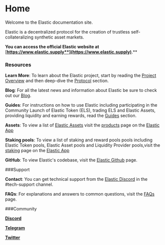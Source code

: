 # Home

Welcome to the Elastic documentation site.

Elastic is a decentralized protocol for the creation of trustless self-collateralizing synthetic asset markets.

**You can access the official Elastic website at** [**https://www.elastic.supply**](https://www.elastic.supply)**.**

### Resources

**Learn More**: To learn about the Elastic project, start by reading the [Project Overview](project/overview.md) and then deep-dive the [Protocol](protocol/overview.md) section.

**Blog**: For all the latest news and information about Elastic be sure to check out our [Blog](https://www.medium.com).

**Guides**: For instructions on how to use Elastic including participating in the Community Launch of Elastic Token (ELS), trading ELS and Elastic Assets, providing liquidity and earning rewards, read the [Guides](guides/README.md) section.

**Assets**: To view a list of [Elastic Assets](protocol/elastic-assets/overview.md) visit the [products](https://www.elastic.supply/products) page on the [Elastic App](https://www.elastic.supply)

**Staking pools**: To view a list of staking and reward pools pools including Elastic Token pools, Elastic Asset pools and Liquidity Provider pools,visit the [staking](https://www.elastic.supply/stake) page on the [Elastic App](https://www.elastic.supply/stake)

**GitHub**: To view Elastic's codebase, visit the [Elastic Github](https://github.com/Elastic-Protocol) page.

###Support

**Contact**: You can get technical support from the [Elastic Discord](https://www.discord.com) in the #tech-support channel.

**FAQs**: For explanations and answers to common questions, visit the [FAQs](faq.md) page.

###Community

[**Discord**](https://www.discord.com)

[**Telegram**](https://www.telegram.com)

[**Twitter**](https://www.twitter.com)


